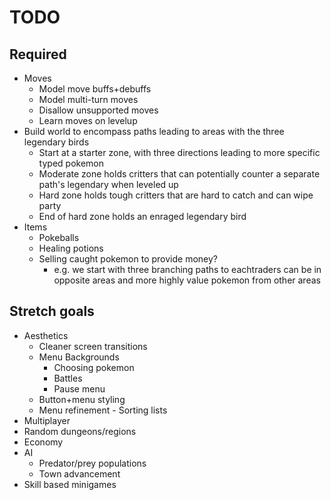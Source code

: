 # TODO

## Required

* Moves
  * Model move buffs+debuffs
  * Model multi-turn moves
  * Disallow unsupported moves
  * Learn moves on levelup
* Build world to encompass paths leading to areas with the three legendary birds
  * Start at a starter zone, with three directions leading to more specific typed pokemon
  * Moderate zone holds critters that can potentially counter a separate path's legendary when leveled up
  * Hard zone holds tough critters that are hard to catch and can wipe party
  * End of hard zone holds an enraged legendary bird
* Items
  * Pokeballs
  * Healing potions
  * Selling caught pokemon to provide money? 
    * e.g. we start with three branching paths to eachtraders can be in opposite areas and more highly value pokemon from other areas

## Stretch goals

* Aesthetics
  * Cleaner screen transitions
  * Menu Backgrounds
    * Choosing pokemon
    * Battles
    * Pause menu
  * Button+menu styling
  * Menu refinement - Sorting lists
* Multiplayer
* Random dungeons/regions
* Economy
* AI
  * Predator/prey populations
  * Town advancement
* Skill based minigames